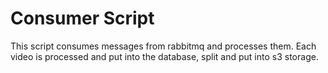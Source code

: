 Consumer Script
===============

This script consumes messages from rabbitmq and processes them. Each video is processed and put into the database, split and put into s3 storage.